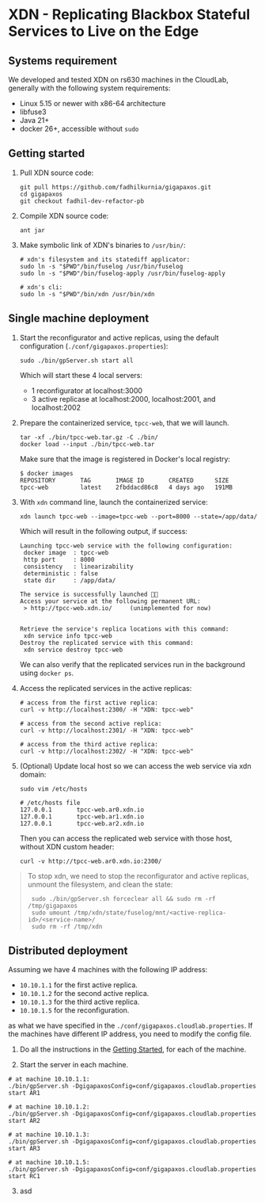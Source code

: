 # XDN - Replicating Blackbox Stateful Services to Live on the Edge

## Systems requirement
We developed and tested XDN on rs630 machines in the CloudLab, generally with
the following system requirements:
- Linux 5.15 or newer with x86-64 architecture
- libfuse3
- Java 21+
- docker 26+, accessible without `sudo`

<a name="getting-started"></a>
## Getting started

1. Pull XDN source code:
    ```
   git pull https://github.com/fadhilkurnia/gigapaxos.git
   cd gigapaxos
   git checkout fadhil-dev-refactor-pb
    ```
2. Compile XDN source code:
    ```
   ant jar
    ```
3. Make symbolic link of XDN's binaries to `/usr/bin/`:
    ```
   # xdn's filesystem and its statediff applicator:
   sudo ln -s "$PWD"/bin/fuselog /usr/bin/fuselog
   sudo ln -s "$PWD"/bin/fuselog-apply /usr/bin/fuselog-apply
   
   # xdn's cli:
   sudo ln -s "$PWD"/bin/xdn /usr/bin/xdn
    ``` 

## Single machine deployment

1. Start the reconfigurator and active replicas, using the default configuration
   (`./conf/gigapaxos.properties`):
    ```
   sudo ./bin/gpServer.sh start all
    ```
   Which will start these 4 local servers:
    - 1 reconfigurator at localhost:3000
    - 3 active replicase at localhost:2000, localhost:2001, and localhost:2002

2. Prepare the containerized service, `tpcc-web`, that we will launch.
    ```
   tar -xf ./bin/tpcc-web.tar.gz -C ./bin/
   docker load --input ./bin/tpcc-web.tar
    ```
   Make sure that the image is registered in Docker's local registry:
    ```
   $ docker images
    REPOSITORY       TAG       IMAGE ID       CREATED      SIZE
    tpcc-web         latest    2fbddacd86c8   4 days ago   191MB
    ```

3. With `xdn` command line, launch the containerized service:
    ```
   xdn launch tpcc-web --image=tpcc-web --port=8000 --state=/app/data/
    ```
   Which will result in the following output, if success:
    ```
   Launching tpcc-web service with the following configuration:
     docker image  : tpcc-web
     http port     : 8000
     consistency   : linearizability
     deterministic : false
     state dir     : /app/data/
   
   The service is successfully launched 🎉🚀
   Access your service at the following permanent URL:
     > http://tpcc-web.xdn.io/     (unimplemented for now)
   
   
   Retrieve the service's replica locations with this command:
     xdn service info tpcc-web
   Destroy the replicated service with this command:
     xdn service destroy tpcc-web
    ```

   We can also verify that the replicated services run in the background using `docker ps`.


4. Access the replicated services in the active replicas:
    ```
   # access from the first active replica:
   curl -v http://localhost:2300/ -H "XDN: tpcc-web"
   
   # access from the second active replica:
   curl -v http://localhost:2301/ -H "XDN: tpcc-web"
   
   # access from the third active replica:
   curl -v http://localhost:2302/ -H "XDN: tpcc-web"
    ```

5. (Optional) Update local host so we can access the web service via xdn domain:
    ```
   sudo vim /etc/hosts
    ```
    ```
   # /etc/hosts file
    127.0.0.1       tpcc-web.ar0.xdn.io
    127.0.0.1       tpcc-web.ar1.xdn.io
    127.0.0.1       tpcc-web.ar2.xdn.io
    ```
   Then you can access the replicated web service with those host, without XDN custom header:
    ```
   curl -v http://tpcc-web.ar0.xdn.io:2300/
    ```

> To stop xdn, we need to stop the reconfigurator and active replicas, unmount the filesystem,
> and clean the state:
> ```
>  sudo ./bin/gpServer.sh forceclear all && sudo rm -rf /tmp/gigapaxos
>  sudo umount /tmp/xdn/state/fuselog/mnt/<active-replica-id>/<service-name>/
>  sudo rm -rf /tmp/xdn
> ```


## Distributed deployment

Assuming we have 4 machines with the following IP address:
- `10.10.1.1` for the first active replica.
- `10.10.1.2` for the second active replica.
- `10.10.1.3` for the third active replica.
- `10.10.1.5` for the reconfiguration.

as what we have specified in the `./conf/gigapaxos.cloudlab.properties`.
If the machines have different IP address, you need to modify the config file.

1. Do all the instructions in the [Getting Started](#getting-started), for each of the machine.

2. Start the server in each machine.
```
# at machine 10.10.1.1:
./bin/gpServer.sh -DgigapaxosConfig=conf/gigapaxos.cloudlab.properties start AR1

# at machine 10.10.1.2:
./bin/gpServer.sh -DgigapaxosConfig=conf/gigapaxos.cloudlab.properties start AR2

# at machine 10.10.1.3:
./bin/gpServer.sh -DgigapaxosConfig=conf/gigapaxos.cloudlab.properties start AR3

# at machine 10.10.1.5:
./bin/gpServer.sh -DgigapaxosConfig=conf/gigapaxos.cloudlab.properties start RC1
```

3. asd


